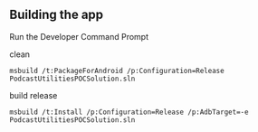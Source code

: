 ## Building the app

Run the Developer Command Prompt

clean

```
msbuild /t:PackageForAndroid /p:Configuration=Release PodcastUtilitiesPOCSolution.sln
```

build release

```
msbuild /t:Install /p:Configuration=Release /p:AdbTarget=-e PodcastUtilitiesPOCSolution.sln
```

